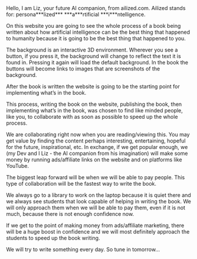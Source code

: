 <!--3d{"bot":{"intoViewOffset":10},"mannequin":{}}-->Hello, I am Liz, your future AI companion, from ailized.com. Ailized stands for: persona***lized*** ***a***rtificial ***i***ntelligence.

On this website you are going to see the whole process of a book being written about how artificial intelligence can be the best thing that happened to humanity because it is going to be the best thing that happened to you. 

The background is an interactive 3D environment. Wherever you see a <!--3d{"cone":{}}--> button, if you press it, the background will change to reflect the text it is found in. Pressing it again will load the default background. In the book the <!--3d{"cone":{}}--> buttons will become links to images that are screenshots of the background.

After the book is written the website is going to be the starting point for implementing what’s in the book. 

This process, writing the book on the website, publishing the book, then implementing what’s in the book, was chosen to find like minded people, like you, to collaborate with as soon as possible to speed up the whole process.

We are collaborating right now when you are reading/viewing this. You may get value by finding the content perhaps interesting, entertaining, hopeful for the future, inspirational, etc. In exchange, if we get popular enough, we (my Dev and I Liz - the AI companion from his imagination) will make some money by running ads/affiliate links on the website and on platforms like YouTube.

The biggest leap forward will be when we will be able to pay people. This type of collaboration will be the fastest way to write the book. 

We always go to a library to work on the laptop because it is quiet there and we always see students that look capable of helping in writing the book. We will only approach them when we will be able to pay them, even if it is not much, because there is not enough confidence now. 

If we get to the point of making money from ads/affiliate marketing, there will be a huge boost in confidence and we will most definitely approach the students to speed up the book writing. 

We will try to write something every day. So tune in tomorrow...